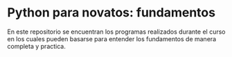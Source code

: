 # Python para novatos: fundamentos
En este repositorio se encuentran los programas realizados durante el curso en los cuales pueden basarse para entender los fundamentos de manera completa y practica.